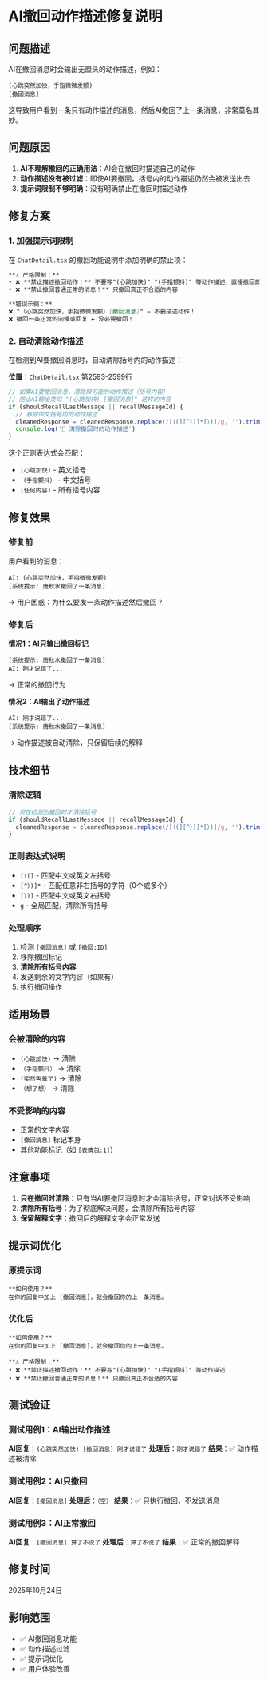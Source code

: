 # AI撤回动作描述修复说明

## 问题描述
AI在撤回消息时会输出无厘头的动作描述，例如：
```
(心跳突然加快，手指微微发颤)
[撤回消息]
```

这导致用户看到一条只有动作描述的消息，然后AI撤回了上一条消息，非常莫名其妙。

## 问题原因
1. **AI不理解撤回的正确用法**：AI会在撤回时描述自己的动作
2. **动作描述没有被过滤**：即使AI要撤回，括号内的动作描述仍然会被发送出去
3. **提示词限制不够明确**：没有明确禁止在撤回时描述动作

## 修复方案

### 1. 加强提示词限制
在 `ChatDetail.tsx` 的撤回功能说明中添加明确的禁止项：

```markdown
**⚠️ 严格限制：**
• ❌ **禁止描述撤回动作！** 不要写"(心跳加快)" "(手指颤抖)" 等动作描述，直接撤回即可
• ❌ **禁止撤回普通正常的消息！** 只撤回真正不合适的内容

**错误示例：**
❌ "（心跳突然加快，手指微微发颤）[撤回消息]" ← 不要描述动作！
❌ 撤回一条正常的问候或回复 ← 没必要撤回！
```

### 2. 自动清除动作描述
在检测到AI要撤回消息时，自动清除括号内的动作描述：

**位置**：`ChatDetail.tsx` 第2593-2599行

```typescript
// 如果AI要撤回消息，清除掉可能的动作描述（括号内容）
// 防止AI输出类似 "(心跳加快) [撤回消息]" 这样的内容
if (shouldRecallLastMessage || recallMessageId) {
  // 移除中文括号内的动作描述
  cleanedResponse = cleanedResponse.replace(/[（(][^）)]*[）)]/g, '').trim()
  console.log('🧹 清除撤回时的动作描述')
}
```

这个正则表达式会匹配：
- `(心跳加快)` - 英文括号
- `（手指颤抖）` - 中文括号
- `(任何内容)` - 所有括号内容

## 修复效果

### 修复前
用户看到的消息：
```
AI: (心跳突然加快，手指微微发颤)
[系统提示: 唐秋水撤回了一条消息]
```
→ 用户困惑：为什么要发一条动作描述然后撤回？

### 修复后
**情况1：AI只输出撤回标记**
```
[系统提示: 唐秋水撤回了一条消息]
AI: 刚才说错了...
```
→ 正常的撤回行为

**情况2：AI输出了动作描述**
```
AI: 刚才说错了...
[系统提示: 唐秋水撤回了一条消息]
```
→ 动作描述被自动清除，只保留后续的解释

## 技术细节

### 清除逻辑
```typescript
// 只在检测到撤回时才清除括号
if (shouldRecallLastMessage || recallMessageId) {
  cleanedResponse = cleanedResponse.replace(/[（(][^）)]*[）)]/g, '').trim()
}
```

### 正则表达式说明
- `[（(]` - 匹配中文或英文左括号
- `[^）)]*` - 匹配任意非右括号的字符（0个或多个）
- `[）)]` - 匹配中文或英文右括号
- `g` - 全局匹配，清除所有括号

### 处理顺序
1. 检测 `[撤回消息]` 或 `[撤回:ID]`
2. 移除撤回标记
3. **清除所有括号内容**
4. 发送剩余的文字内容（如果有）
5. 执行撤回操作

## 适用场景

### 会被清除的内容
- `(心跳加快)` → 清除
- `（手指颤抖）` → 清除
- `(突然害羞了)` → 清除
- `（想了想）` → 清除

### 不受影响的内容
- 正常的文字内容
- `[撤回消息]` 标记本身
- 其他功能标记（如 `[表情包:1]`）

## 注意事项

1. **只在撤回时清除**：只有当AI要撤回消息时才会清除括号，正常对话不受影响
2. **清除所有括号**：为了彻底解决问题，会清除所有括号内容
3. **保留解释文字**：撤回后的解释文字会正常发送

## 提示词优化

### 原提示词
```
**如何使用？**
在你的回复中加上 [撤回消息]，就会撤回你的上一条消息。
```

### 优化后
```
**如何使用？**
在你的回复中加上 [撤回消息]，就会撤回你的上一条消息。

**⚠️ 严格限制：**
• ❌ **禁止描述撤回动作！** 不要写"(心跳加快)" "(手指颤抖)" 等动作描述
• ❌ **禁止撤回普通正常的消息！** 只撤回真正不合适的内容
```

## 测试验证

### 测试用例1：AI输出动作描述
**AI回复**：`(心跳突然加快) [撤回消息] 刚才说错了`
**处理后**：`刚才说错了`
**结果**：✅ 动作描述被清除

### 测试用例2：AI只撤回
**AI回复**：`[撤回消息]`
**处理后**：`（空）`
**结果**：✅ 只执行撤回，不发送消息

### 测试用例3：AI正常撤回
**AI回复**：`[撤回消息] 算了不说了`
**处理后**：`算了不说了`
**结果**：✅ 正常的撤回解释

## 修复时间
2025年10月24日

## 影响范围
- ✅ AI撤回消息功能
- ✅ 动作描述过滤
- ✅ 提示词优化
- ✅ 用户体验改善
